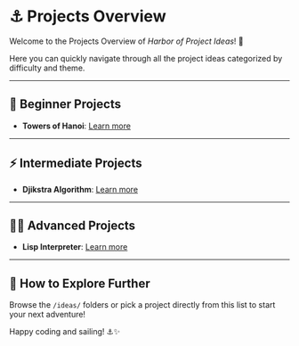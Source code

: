 # ⚓ Projects Overview

Welcome to the Projects Overview of *Harbor of Project Ideas*! 🌊

Here you can quickly navigate through all the project ideas categorized by difficulty and theme.

---

## 🐣 Beginner Projects

- **Towers of Hanoi**: [Learn more](./ideas/1_beginner/tower-of-hanoi.md)

---

## ⚡ Intermediate Projects

- **Djikstra Algorithm**: [Learn more](./ideas/2_intermediate/djilstra-algorithm.md)

---

## 🏴‍☠️ Advanced Projects

- **Lisp Interpreter**: [Learn more](./ideas/3_advanced/lisp-interpreter.md)

---

## 🧡 How to Explore Further
Browse the `/ideas/` folders or pick a project directly from this list to start your next adventure!

Happy coding and sailing! ⚓✨
